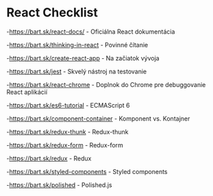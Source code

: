 # React Checklist

-https://bart.sk/react-docs/ - Oficiálna React dokumentácia

-https://bart.sk/thinking-in-react -  Povinné čítanie

-https://bart.sk/create-react-app - Na začiatok vývoja

-https://bart.sk/jest - Skvelý nástroj na testovanie

-https://bart.sk/react-chrome - Doplnok do Chrome pre debuggovanie React aplikácií

-https://bart.sk/es6-tutorial - ECMAScript 6

-https://bart.sk/component-container - Komponent vs. Kontajner

-https://bart.sk/redux-thunk - Redux-thunk

-https://bart.sk/redux-form -  Redux-form

-https://bart.sk/redux - Redux

-https://bart.sk/styled-components - Styled components

-https://bart.sk/polished - Polished.js
